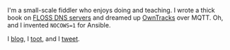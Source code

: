 I'm a small-scale fiddler who enjoys doing and teaching. I wrote a thick book on [FLOSS DNS servers](https://mens.de/:/book) and dreamed up [OwnTracks](https://owntracks.org) over MQTT. Oh, and I invented `NOCOWS=1` for Ansible. 

I [blog](https://jpmens.net), I [toot](https://mastodon.social/@jpmens), and I [tweet](https://twitter.com/jpmens).
